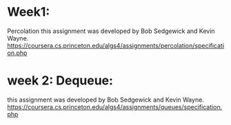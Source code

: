 # Week1:
Percolation
this assignment was developed by Bob Sedgewick and Kevin Wayne. 
https://coursera.cs.princeton.edu/algs4/assignments/percolation/specification.php
# week 2: Dequeue:
this assignment was developed by Bob Sedgewick and Kevin Wayne. 
https://coursera.cs.princeton.edu/algs4/assignments/queues/specification.php

